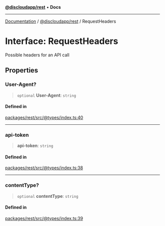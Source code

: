 [**@discloudapp/rest**](../README.md) • **Docs**

***

[Documentation](../../../packages.md) / [@discloudapp/rest](../README.md) / RequestHeaders

# Interface: RequestHeaders

Possible headers for an API call

## Properties

### User-Agent?

> `optional` **User-Agent**: `string`

#### Defined in

[packages/rest/src/@types/index.ts:40](https://github.com/discloud/discloud.app/blob/e957c12968777c01a56e127121040f7eaaf9b803/packages/rest/src/@types/index.ts#L40)

***

### api-token

> **api-token**: `string`

#### Defined in

[packages/rest/src/@types/index.ts:38](https://github.com/discloud/discloud.app/blob/e957c12968777c01a56e127121040f7eaaf9b803/packages/rest/src/@types/index.ts#L38)

***

### contentType?

> `optional` **contentType**: `string`

#### Defined in

[packages/rest/src/@types/index.ts:39](https://github.com/discloud/discloud.app/blob/e957c12968777c01a56e127121040f7eaaf9b803/packages/rest/src/@types/index.ts#L39)

